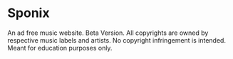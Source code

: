 # Sponix
An ad free music website. Beta Version. All copyrights are owned by respective music labels and artists. No copyright infringement is intended. Meant for education purposes only.
